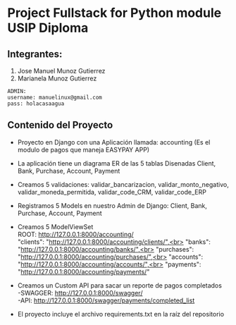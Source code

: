 # Project Fullstack for Python module USIP Diploma

## Integrantes:
1. Jose Manuel Munoz Gutierrez
2. Marianela Munoz Gutierrez

```
ADMIN:
username: manuelinux@gmail.com
pass: holacasaagua
```

## Contenido del Proyecto
- Proyecto en Django con una Aplicación llamada: accounting (Es el modulo de pagos que maneja EASYPAY APP)

- La aplicación tiene un diagrama ER de las 5 tablas Disenadas
    Client, Bank, Purchase, Account, Payment

- Creamos 5 validaciones:
    validar_bancarizacion,
    validar_monto_negativo,
    validar_moneda_permitida,
    validar_code_CRM,
    validar_code_ERP

- Registramos 5 Models en nuestro Admin de Django: Client, Bank, Purchase, Account, Payment

- Creamos 5 ModelViewSet<br>
    ROOT: http://127.0.0.1:8000/accounting/<br>
        "clients": "http://127.0.0.1:8000/accounting/clients/",<br>
        "banks": "http://127.0.0.1:8000/accounting/banks/",<br>
        "purchases": "http://127.0.0.1:8000/accounting/purchases/",<br>
        "accounts": "http://127.0.0.1:8000/accounting/accounts/",<br>
        "payments": "http://127.0.0.1:8000/accounting/payments/"
     
- Creamos un Custom API para sacar un reporte de pagos completados<br>
    -SWAGGER: http://127.0.0.1:8000/swagger/<br>
       -API: http://127.0.0.1:8000/swagger/payments/completed_list<br>

- El proyecto incluye el archivo requirements.txt en la raíz del repositorio